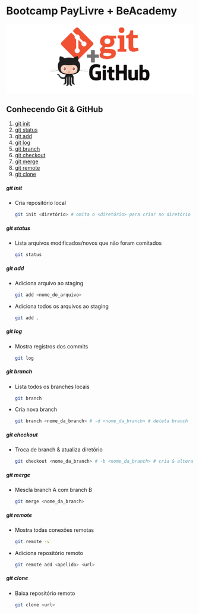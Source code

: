 # Bootcamp PayLivre + BeAcademy

![](./img/git+github.png)

## Conhecendo Git & GitHub
1. [git init](#git-init)
2. [git status](#git-status)
3. [git add](#git-add)
4. [git log](#git-log)
5. [git branch](#git-branch)
6. [git checkout](#git-checkout)
7. [git merge](#git-merge)
8. [git remote](#git-remote)
9. [git clone](#git-clone)

##### git init

* Cria repositório local
  
  ```bash
  git init <diretório> # omita o <diretório> para criar no diretório atual
  ```

##### git status

* Lista arquivos modificados/novos que não foram comitados
  
  ```bash
  git status
  ```

##### git add

* Adiciona arquivo ao staging
  
  ```bash
  git add <nome_do_arquivo>
  ```

* Adiciona todos os arquivos ao staging
  
  ```bash
  git add .
  ```

##### git log

* Mostra registros dos commits
  
  ```bash
  git log
  ```

##### git branch

* Lista todos os branches locais
  
  ```bash
  git branch 
  ```

* Cria nova branch
  
  ```bash
  git branch <nome_da_branch> # -d <nome_da_branch> # deleta branch
  ```

##### git checkout

* Troca de branch & atualiza diretório
  
  ```bash
  git checkout <nome_da_branch> # -b <nome_da_branch> # cria & altera branch
  ```

##### git merge

* Mescla branch A com branch B
  
  ```bash
  git merge <nome_da_branch>
  ```

##### git remote

* Mostra todas conexões remotas
  
  ```bash
  git remote -v
  ```

* Adiciona repositório remoto
  
  ```bash
  git remote add <apelido> <url>
  ```

##### git clone

* Baixa repositório remoto
  
  ```bash
  git clone <url>
  ```
